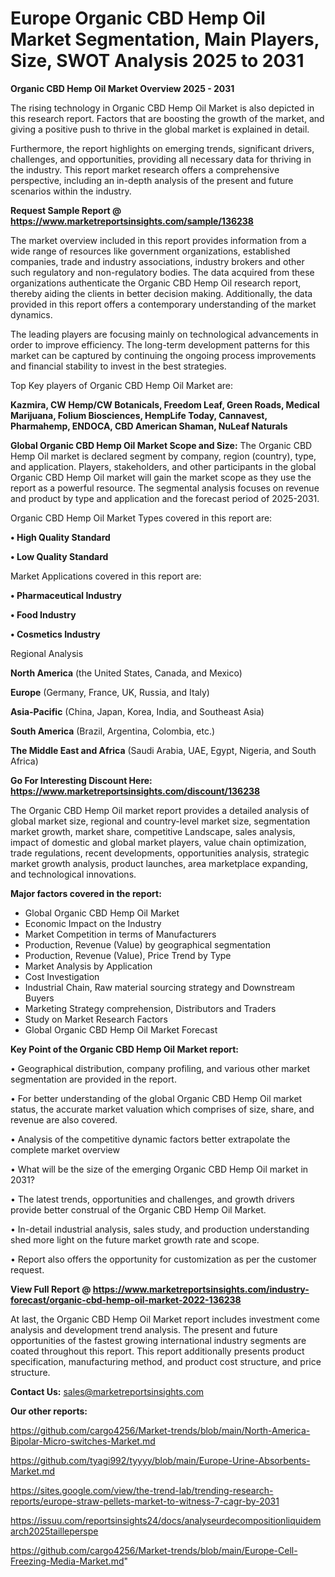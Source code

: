 # Europe Organic CBD Hemp Oil Market Segmentation, Main Players, Size, SWOT Analysis 2025 to 2031

<Strong> Organic CBD Hemp Oil Market Overview 2025 - 2031</strong>

The rising technology in Organic CBD Hemp Oil Market is also depicted in this research report. Factors that are boosting the growth of the market, and giving a positive push to thrive in the global market is explained in detail.

Furthermore, the report highlights on emerging trends, significant drivers, challenges, and opportunities, providing all necessary data for thriving in the industry. This report market research offers a comprehensive perspective, including an in-depth analysis of the present and future scenarios within the industry.

<strong>Request Sample Report @ <a href=https://www.marketreportsinsights.com/sample/136238>https://www.marketreportsinsights.com/sample/136238</a></strong>

The market overview included in this report provides information from a wide range of resources like government organizations, established companies, trade and industry associations, industry brokers and other such regulatory and non-regulatory bodies. The data acquired from these organizations authenticate the Organic CBD Hemp Oil research report, thereby aiding the clients in better decision making. Additionally, the data provided in this report offers a contemporary understanding of the market dynamics.

The leading players are focusing mainly on technological advancements in order to improve efficiency. The long-term development patterns for this market can be captured by continuing the ongoing process improvements and financial stability to invest in the best strategies.

Top Key players of Organic CBD Hemp Oil Market are:

<strong>Kazmira, CW Hemp/CW Botanicals, Freedom Leaf, Green Roads, Medical Marijuana, Folium Biosciences, HempLife Today, Cannavest, Pharmahemp, ENDOCA, CBD American Shaman, NuLeaf Naturals</strong>

<strong><b>Global Organic CBD Hemp Oil Market Scope and Size:</b></strong>
The Organic CBD Hemp Oil market is declared segment by company, region (country), type, and application. Players, stakeholders, and other participants in the global Organic CBD Hemp Oil market will gain the market scope as they use the report as a powerful resource. The segmental analysis focuses on revenue and product by type and application and the forecast period of 2025-2031.

Organic CBD Hemp Oil Market Types covered in this report are:

<strong>• High Quality Standard

• Low Quality Standard</strong>

Market Applications covered in this report are:

<strong>• Pharmaceutical Industry

• Food Industry

• Cosmetics Industry</strong> 

Regional Analysis

<strong>North America</strong> (the United States, Canada, and Mexico)

<strong>Europe</strong> (Germany, France, UK, Russia, and Italy)

<strong>Asia-Pacific</strong> (China, Japan, Korea, India, and Southeast Asia)

<strong>South America</strong> (Brazil, Argentina, Colombia, etc.)

<strong>The Middle East and Africa</strong> (Saudi Arabia, UAE, Egypt, Nigeria, and South Africa)

<strong>Go For Interesting Discount Here: <a href=https://www.marketreportsinsights.com/discount/136238>https://www.marketreportsinsights.com/discount/136238</a></strong>

The Organic CBD Hemp Oil market report provides a detailed analysis of global market size, regional and country-level market size, segmentation market growth, market share, competitive Landscape, sales analysis, impact of domestic and global market players, value chain optimization, trade regulations, recent developments, opportunities analysis, strategic market growth analysis, product launches, area marketplace expanding, and technological innovations.

<strong><b>Major factors covered in the report:</b></strong>
<ul>
  <li>Global Organic CBD Hemp Oil Market </li>
  <li>Economic Impact on the Industry</li>
  <li>Market Competition in terms of Manufacturers</li>
  <li>Production, Revenue (Value) by geographical segmentation</li>
  <li>Production, Revenue (Value), Price Trend by Type</li>
  <li>Market Analysis by Application</li>
  <li>Cost Investigation</li>
  <li>Industrial Chain, Raw material sourcing strategy and Downstream Buyers</li>
  <li>Marketing Strategy comprehension, Distributors and Traders</li>
  <li>Study on Market Research Factors</li>
  <li>Global Organic CBD Hemp Oil Market Forecast</li>
</ul>

<strong><b>Key Point of the Organic CBD Hemp Oil Market report:</b></strong>

• Geographical distribution, company profiling, and various other market segmentation are provided in the report.

• For better understanding of the global Organic CBD Hemp Oil market status, the accurate market valuation which comprises of size, share, and revenue are also covered.

• Analysis of the competitive dynamic factors better extrapolate the complete market overview

• What will be the size of the emerging Organic CBD Hemp Oil market in 2031?

• The latest trends, opportunities and challenges, and growth drivers provide better construal of the Organic CBD Hemp Oil Market.

• In-detail industrial analysis, sales study, and production understanding shed more light on the future market growth rate and scope.

• Report also offers the opportunity for customization as per the customer request.

<strong><b>View Full Report @ <a href=https://www.marketreportsinsights.com/industry-forecast/organic-cbd-hemp-oil-market-2022-136238>https://www.marketreportsinsights.com/industry-forecast/organic-cbd-hemp-oil-market-2022-136238</a></b></strong>


At last, the Organic CBD Hemp Oil Market report includes investment come analysis and development trend analysis. The present and future opportunities of the fastest growing international industry segments are coated throughout this report. This report additionally presents product specification, manufacturing method, and product cost structure, and price structure.

<strong>Contact Us:</strong>
sales@marketreportsinsights.com

<strong>Our other reports:</strong>

<a href=https://github.com/cargo4256/Market-trends/blob/main/North-America-Bipolar-Micro-switches-Market.md>https://github.com/cargo4256/Market-trends/blob/main/North-America-Bipolar-Micro-switches-Market.md</a>

<a href=https://github.com/tyagi992/tyyyy/blob/main/Europe-Urine-Absorbents-Market.md>https://github.com/tyagi992/tyyyy/blob/main/Europe-Urine-Absorbents-Market.md</a>

<a href=https://sites.google.com/view/the-trend-lab/trending-research-reports/europe-straw-pellets-market-to-witness-7-cagr-by-2031>https://sites.google.com/view/the-trend-lab/trending-research-reports/europe-straw-pellets-market-to-witness-7-cagr-by-2031</a>

<a href=https://issuu.com/reportsinsights24/docs/analyseurdecompositionliquidemarch2025tailleperspe>https://issuu.com/reportsinsights24/docs/analyseurdecompositionliquidemarch2025tailleperspe</a>

<a href=https://github.com/cargo4256/Market-trends/blob/main/Europe-Cell-Freezing-Media-Market.md>https://github.com/cargo4256/Market-trends/blob/main/Europe-Cell-Freezing-Media-Market.md</a>"
